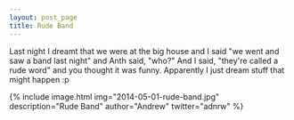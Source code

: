 ```yaml
---
layout: post_page
title: Rude Band
---
```


Last night I dreamt that we were at the big house and I said "we went and saw a band last night" and Anth said, "who?" And I said, "they're called a rude word" and you thought it was funny. Apparently I just dream stuff that might happen :p

{% include image.html img="2014-05-01-rude-band.jpg" description="Rude Band" author="Andrew" twitter="adnrw" %}
